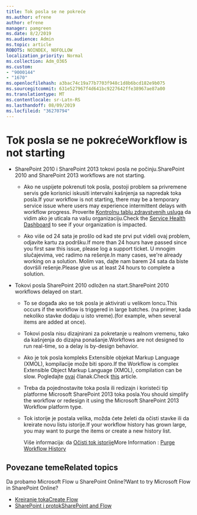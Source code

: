 ```yaml
---
title: Tok posla se ne pokreće
ms.author: efrene
author: efrene
manager: pamgreen
ms.date: 8/2/2019
ms.audience: Admin
ms.topic: article
ROBOTS: NOINDEX, NOFOLLOW
localization_priority: Normal
ms.collection: Adm_O365
ms.custom:
- "9000144"
- "1670"
ms.openlocfilehash: a3bac74c19a77b7703f948c1d8b6bcd182e9b075
ms.sourcegitcommit: 631e527967f4d641bc9227642ffe38967ae87a00
ms.translationtype: MT
ms.contentlocale: sr-Latn-RS
ms.lasthandoff: 08/09/2019
ms.locfileid: "36270794"
---
```

# <a name="workflow-is-not-starting"></a><span data-ttu-id="695dd-102">Tok posla se ne pokreće</span><span class="sxs-lookup"><span data-stu-id="695dd-102">Workflow is not starting</span></span>

- <span data-ttu-id="695dd-103">SharePoint 2010 i SharePoint 2013 tokovi posla ne počinju.</span><span class="sxs-lookup"><span data-stu-id="695dd-103">SharePoint 2010 and SharePoint 2013 workflows are not starting.</span></span>

    - <span data-ttu-id="695dd-104">Ako ne uspijete pokrenuti tok posla, postoji problem sa privremene servis gde korisnici iskusiti intervalni kašnjenja sa napredak toka posla.</span><span class="sxs-lookup"><span data-stu-id="695dd-104">If your workflow is not starting, there may be a temporary service issue where users may experience intermittent delays with workflow progress.</span></span> <span data-ttu-id="695dd-105">Proverite [Kontrolnu tablu zdravstvenih usluga](https:/admin.microsoft.com/AdminPortal/Home#/servicehealth) da vidim ako je uticala na vašu organizaciju.</span><span class="sxs-lookup"><span data-stu-id="695dd-105">Check the [Service Health Dashboard](https:/admin.microsoft.com/AdminPortal/Home#/servicehealth) to see if your organization is impacted.</span></span>

    - <span data-ttu-id="695dd-106">Ako više od 24 sata je prošlo od kad ste prvi put videli ovaj problem, odjavite kartu za podršku.</span><span class="sxs-lookup"><span data-stu-id="695dd-106">If more than 24 hours have passed since you first saw this issue, please log a support ticket.</span></span> <span data-ttu-id="695dd-107">U mnogim slučajevima, već radimo na rešenje.</span><span class="sxs-lookup"><span data-stu-id="695dd-107">In many cases, we're already working on a solution.</span></span> <span data-ttu-id="695dd-108">Molim vas, dajte nam barem 24 sata da biste dovršili rešenje.</span><span class="sxs-lookup"><span data-stu-id="695dd-108">Please give us at least 24 hours to complete a solution.</span></span>

- <span data-ttu-id="695dd-109">Tokovi posla SharePoint 2010 odložen na start.</span><span class="sxs-lookup"><span data-stu-id="695dd-109">SharePoint 2010 workflows delayed on start.</span></span>

    - <span data-ttu-id="695dd-110">To se događa ako se tok posla je aktivirati u velikom loncu.</span><span class="sxs-lookup"><span data-stu-id="695dd-110">This occurs if the workflow is triggered in large batches.</span></span> <span data-ttu-id="695dd-111">(na primer, kada nekoliko stavke dodaju u isto vreme).</span><span class="sxs-lookup"><span data-stu-id="695dd-111">(for example, when several items are added at once).</span></span>

    - <span data-ttu-id="695dd-112">Tokovi posla nisu dizajnirani za pokretanje u realnom vremenu, tako da kašnjenja do dizajna ponašanje.</span><span class="sxs-lookup"><span data-stu-id="695dd-112">Workflows are not designed to run real-time, so a delay is by-design behavior.</span></span>

   -  <span data-ttu-id="695dd-113">Ako je tok posla kompleks Extensible objekat Markup Language (XMOL), kompilacije može biti sporo.</span><span class="sxs-lookup"><span data-stu-id="695dd-113">If the Workflow is complex Extensible Object Markup Language (XMOL), compilation can be slow.</span></span> <span data-ttu-id="695dd-114">Pogledajte [ovaj](https://support.microsoft.com/en-us/kb/3043697) članak.</span><span class="sxs-lookup"><span data-stu-id="695dd-114">Check [this](https://support.microsoft.com/en-us/kb/3043697) article.</span></span>

    - <span data-ttu-id="695dd-115">Treba da pojednostavite toka posla ili redizajn i koristeći tip platforme Microsoft SharePoint 2013 toka posla.</span><span class="sxs-lookup"><span data-stu-id="695dd-115">You should simplify the workflow or redesign it using the Microsoft SharePoint 2013 Workflow platform type.</span></span>

    - <span data-ttu-id="695dd-116">Tok istorije je postala velika, možda ćete želeti da očisti stavke ili da kreirate novu listu istorije.</span><span class="sxs-lookup"><span data-stu-id="695dd-116">If your workflow history has grown large, you may want to purge the items or create a new history list.</span></span>

        <span data-ttu-id="695dd-117">Više informacija: da [Očisti tok istorije](https://blogs.technet.microsoft.com/marj/2015/08/07/sharepoint-2010-workflows-best-practice-purge-workflow-history-list-items/)</span><span class="sxs-lookup"><span data-stu-id="695dd-117">More Information : [Purge Workflow History](https://blogs.technet.microsoft.com/marj/2015/08/07/sharepoint-2010-workflows-best-practice-purge-workflow-history-list-items/)</span></span>


## <a name="related-topics"></a><span data-ttu-id="695dd-118">Povezane teme</span><span class="sxs-lookup"><span data-stu-id="695dd-118">Related topics</span></span>
<span data-ttu-id="695dd-119">Da probamo Microsoft Flow u SharePoint Online?</span><span class="sxs-lookup"><span data-stu-id="695dd-119">Want to try Microsoft Flow in SharePoint Online?</span></span>
- [<span data-ttu-id="695dd-120">Kreiranje toka</span><span class="sxs-lookup"><span data-stu-id="695dd-120">Create Flow</span></span>](https://support.office.com/article/Create-a-flow-for-a-list-or-library-in-SharePoint-Online-or-OneDrive-for-Business-a9c3e03b-0654-46af-a254-20252e580d01) 
- [<span data-ttu-id="695dd-121">SharePoint i protok</span><span class="sxs-lookup"><span data-stu-id="695dd-121">SharePoint and Flow</span></span>](https://flow.microsoft.com/blog/sharepoint-and-flow/) 


